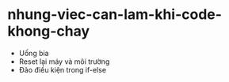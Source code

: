 # nhung-viec-can-lam-khi-code-khong-chay
- Uống bia
- Reset lại máy và môi trường
- Đảo điều kiện trong if-else
